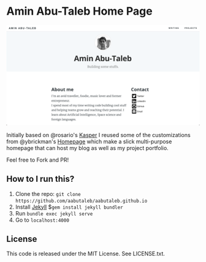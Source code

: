 # Amin Abu-Taleb Home Page

![Amin Abu-Taleb Home Page Screenshot](/assets/images/screenshots/aabutaleb-homepage-screenshot.png)

Initially based on @rosario's [Kasper](https://github.com/rosario/kasper) I reused some of the customizations from @ybrickman's [Homepage](https://github.com/brikis98/yevgeniy-brikman-homepage) which make a slick multi-purpose homepage that can host my blog as well as my project portfolio.

Feel free to Fork and PR!

## How to I run this?

1. Clone the repo: `git clone https://github.com/aabutaleb/aabutaleb.github.io`
2. Install [Jekyll](https://jekyllrb.com/) $`gem install jekyll bundler`
3. Run `bundle exec jekyll serve`
4. Go to `localhost:4000`

## License

This code is released under the MIT License. See LICENSE.txt.
